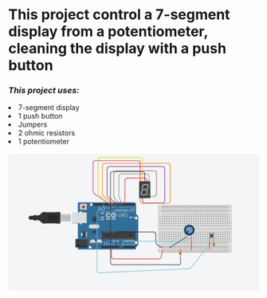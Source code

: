 <h1>This project control a 7-segment display from a potentiometer, cleaning the display with a push button</h1>

*<h3>This project uses:</h3>*
  <li>7-segment display</li>
  <li>1 push button</li>
  <li>Jumpers</li>
  <li>2 ohmic resistors</li>
  <li>1 potentiometer</li>
<br>
<img src="images/tinkercad_project.png">
